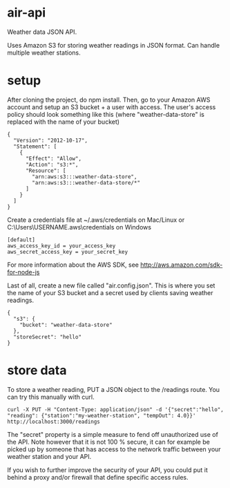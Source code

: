 air-api
=======

Weather data JSON API.

Uses Amazon S3 for storing weather readings in JSON format. Can handle multiple weather stations.

setup
=====

After cloning the project, do npm install.
Then, go to your Amazon AWS account and setup an S3 bucket + a user with access.
The user's access policy should look something like this (where "weather-data-store" is replaced with the name of your bucket)

```
{
  "Version": "2012-10-17",
  "Statement": [
    {
      "Effect": "Allow",
      "Action": "s3:*",
      "Resource": [
        "arn:aws:s3:::weather-data-store",
        "arn:aws:s3:::weather-data-store/*"
      ]
    }
  ]
}
```

Create a credentials file at ~/.aws/credentials on Mac/Linux or C:\Users\USERNAME\.aws\credentials on Windows

```
[default]
aws_access_key_id = your_access_key
aws_secret_access_key = your_secret_key
```

For more information about the AWS SDK, see http://aws.amazon.com/sdk-for-node-js

Last of all, create a new file called "air.config.json". This is where you set the name of your S3 bucket and a secret used by clients saving weather readings.

```
{
  "s3": {
    "bucket": "weather-data-store"
  },
  "storeSecret": "hello"
}
```

store data
==========

To store a weather reading, PUT a JSON object to the /readings route.
You can try this manually with curl.

```
curl -X PUT -H "Content-Type: application/json" -d '{"secret":"hello", "reading": {"station":"my-weather-station", "tempOut": 4.0}}' http://localhost:3000/readings
```

The "secret" property is a simple measure to fend off unauthorized use of the API. Note however that it is not 100 % secure, it can for example be picked up by someone that has access to the network traffic between your weather station and your API.

If you wish to further improve the security of your API, you could put it behind a proxy and/or firewall that define specific access rules.